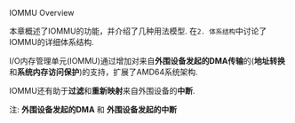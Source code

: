 
IOMMU Overview


本章概述了IOMMU的功能，并介绍了几种用法模型.  在`2. 体系结构`中讨论了IOMMU的详细体系结构. 

I/O内存管理单元(IOMMU)通过增加对来自**外围设备发起的DMA传输**的(**地址转换**和**系统内存访问保护**)的支持，扩展了AMD64系统架构.  

IOMMU还有助于**过滤**和**重新映射**来自外围设备的**中断**. 

注: **外围设备发起的DMA** 和 **外围设备发起的中断**